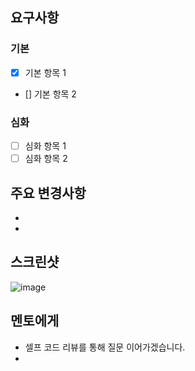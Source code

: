 ## 요구사항

### 기본

- [x] 기본 항목 1
- [] 기본 항목 2

### 심화

- [ ] 심화 항목 1
- [ ] 심화 항목 2

## 주요 변경사항
- 

-

## 스크린샷

![image](이미지url)

## 멘토에게

- 셀프 코드 리뷰를 통해 질문 이어가겠습니다.
- 
